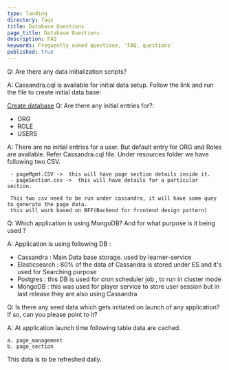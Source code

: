 ```yaml
---
type: landing
directory: faqs
title: Database Questions
page_title: Database Questions
description: FAQ
keywords: Frequently asked questions, 'FAQ, questions'
published: true
---
```

Q: Are there any data initialization scripts?

A: Cassandra.cql is available for initial data setup. Follow the link and run the file to create initial data base: 

[Create database](https://github.com/project-sunbird/sunbird-lms-mw/tree/master/actors/src/main/resources)
Q: Are there any initial entries for?:

- ORG
- ROLE
- USERS

A:  There are no initial entries for a user. But default entry for ORG and Roles are available. Refer Cassandra.cql file.
     Under resources folder we have following two CSV.
     
     - pageMgmt.CSV ->  this will have page section details inside it. 
     - pageSection.csv ->  this will have details for a particular section.
     
     This two csv need to be run under cassandra, it will have some quey to generate the page data.
     this will work based on BFF(Backend for frontend design pattern)


Q:  Which application is using MongoDB? And for what purpose is it being used ?

A: Application is using following DB : 

   - Cassandra : Main Data base storage. used by learner-service
   - Elasticsearch :  80% of the data of Cassandra is stored under ES and it's used for Searching purpose
   - Postgres : this DB is used for cron scheduler job , to run in cluster mode
   - MongoDB : this was used for player service to store user session but in last release they are also using Cassandra 

Q: Is there any seed data which gets initiated on launch of any application? If so, can you please point to it?

A: At application launch time following table data are cached.

    a. page_management 
    b. page_section
   
   This data is to be refreshed daily. 
